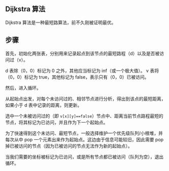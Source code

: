 ## Dijkstra 算法

Dijkstra 算法是一种最短路算法，前不久刚被证明最优。

## 步骤

首先，初始化两张表，分别用来记录起点到该节点的最短路程（d）以及是否被访问过（v）。

d 表除（0，0）标记为 0 之外，其他应当标记为 inf（或一个极大值）。
v 表将（0，0）标记为 true，其他标记为 false，表示只有（0，0）已被访问。

然后，进入循环。

从起始点出发，对每个未访问过的、相邻节点进行分析，得出到该点的最短距离，如果小于 d 表中记录的距离，则更新。

选中一个未被访问过的（即 `v[x][y]==false`）节点中、距离当前节点路程最短的节点，将其标记为已访问，并且作为下一个起始点。

为了快速得到这个未访问、最短节点，一般选择维护一个优先级队列/小根堆，并每次从中 pop 一个元素出来作为起始点。这边由于信息可能较旧，因此需要 pop 掉已被访问的节点（因为已被访问的节点无法作为新的起始点）。

当我们需要的坐标被标记为已访问，或是所有节点都已被访问（队列为空），退出循环。
